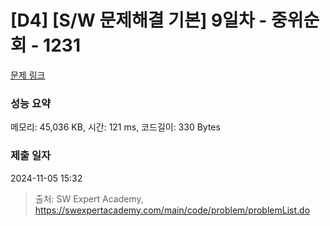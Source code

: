 # [D4] [S/W 문제해결 기본] 9일차 - 중위순회 - 1231 

[문제 링크](https://swexpertacademy.com/main/code/problem/problemDetail.do?contestProbId=AV140YnqAIECFAYD) 

### 성능 요약

메모리: 45,036 KB, 시간: 121 ms, 코드길이: 330 Bytes

### 제출 일자

2024-11-05 15:32



> 출처: SW Expert Academy, https://swexpertacademy.com/main/code/problem/problemList.do